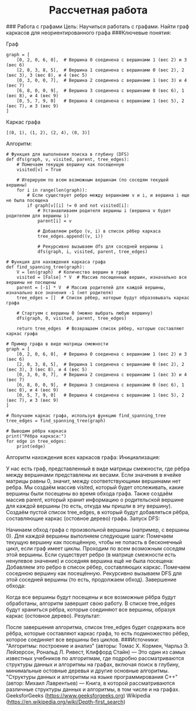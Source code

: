 <h1 align= "center"> Рассчетная работа</h1>
### Работа с графами
Цель: Научиться работать с графами. Найти граф каркасов для неориентированного графа
###Ключевые понятия:

Граф 

~~~
graph = [
    [0, 2, 0, 6, 0],  # Вершина 0 соединена с вершинами 1 (вес 2) и 3 (вес 6)
    [2, 0, 3, 8, 5],  # Вершина 1 соединена с вершинами 0 (вес 2), 2 (вес 3), 3 (вес 8), и 4 (вес 5)
    [0, 3, 0, 0, 7],  # Вершина 2 соединена с вершинами 1 (вес 3) и 4 (вес 7)
    [6, 8, 0, 0, 9],  # Вершина 3 соединена с вершинами 0 (вес 6), 1 (вес 8), и 4 (вес 9)
    [0, 5, 7, 9, 0]   # Вершина 4 соединена с вершинами 1 (вес 5), 2 (вес 7), и 3 (вес 9)
]
~~~

Каркас графа

~~~
[(0, 1), (1, 2), (2, 4), (0, 3)]
~~~

Алгоритм:
~~~
# Функция для выполнения поиска в глубину (DFS)
def dfs(graph, v, visited, parent, tree_edges):
    # Помечаем текущую вершину как посещенную
    visited[v] = True
    
    # Итерируем по всем возможным вершинам (по соседям текущей вершины)
    for i in range(len(graph)):
        # Если существует ребро между вершинами v и i, и вершина i еще не была посещена
        if graph[v][i] != 0 and not visited[i]:
            # Устанавливаем родителя вершины i (вершина v будет родителем для вершины i)
            parent[i] = v
            
            # Добавляем ребро (v, i) в список рёбер каркаса
            tree_edges.append((v, i))
            
            # Рекурсивно вызываем dfs для соседней вершины i
            dfs(graph, i, visited, parent, tree_edges)

# Функция для нахождения каркаса графа
def find_spanning_tree(graph):
    V = len(graph)  # Количество вершин в графе
    visited = [False] * V  # Массив посещенных вершин, изначально все вершины не посещены
    parent = [-1] * V  # Массив родителей для каждой вершины, изначально все значения -1 (нет родителя)
    tree_edges = []  # Список рёбер, которые будут образовывать каркас графа

    # Стартуем с вершины 0 (можно выбрать любую вершину)
    dfs(graph, 0, visited, parent, tree_edges)
    
    return tree_edges  # Возвращаем список рёбер, которые составляют каркас графа

# Пример графа в виде матрицы смежности
graph = [
    [0, 2, 0, 6, 0],  # Вершина 0 соединена с вершинами 1 (вес 2) и 3 (вес 6)
    [2, 0, 3, 8, 5],  # Вершина 1 соединена с вершинами 0 (вес 2), 2 (вес 3), 3 (вес 8), и 4 (вес 5)
    [0, 3, 0, 0, 7],  # Вершина 2 соединена с вершинами 1 (вес 3) и 4 (вес 7)
    [6, 8, 0, 0, 9],  # Вершина 3 соединена с вершинами 0 (вес 6), 1 (вес 8), и 4 (вес 9)
    [0, 5, 7, 9, 0]   # Вершина 4 соединена с вершинами 1 (вес 5), 2 (вес 7), и 3 (вес 9)
]

# Получаем каркас графа, используя функцию find_spanning_tree
tree_edges = find_spanning_tree(graph)

# Выводим рёбра каркаса
print("Рёбра каркаса:")
for edge in tree_edges:
    print(edge)
~~~

Алгоритм нахождения всех каркасов графа:
Инициализация:

У нас есть граф, представленный в виде матрицы смежности, где рёбра между вершинами представлены их весами. Если значения в ячейке матрицы равны 0, значит, между соответствующими вершинами нет ребра.
Мы создаём массив visited, который будет отслеживать, какие вершины были посещены во время обхода графа.
Также создаём массив parent, который хранит информацию о родительской вершине для каждой вершины (то есть, откуда мы пришли в эту вершину).
Создаём пустой список tree_edges, в который будут добавляться рёбра, составляющие каркас (остовное дерево) графа.
Запуск DFS:

Начинаем обход графа с произвольной вершины (например, с вершины 0).
Для каждой вершины выполняем следующие шаги:
Помечаем текущую вершину как посещённую, чтобы не попасть в бесконечный цикл, если граф имеет циклы.
Проходим по всем возможным соседям этой вершины. Если существует ребро (в матрице смежности есть ненулевое значение) и соседняя вершина ещё не была посещена:
Добавляем это ребро в список рёбер, составляющих каркас.
Помечаем соседнюю вершину как посещённую.
Рекурсивно вызываем DFS для этой соседней вершины (то есть, продолжаем обход).
Завершение обхода:

Когда все вершины будут посещены и все возможные рёбра будут обработаны, алгоритм завершит свою работу.
В списке tree_edges будут храниться рёбра, которые соединяют все вершины, образуя каркас (остовное дерево).
Результат:

После завершения алгоритма, список tree_edges будет содержать все рёбра, которые составляют каркас графа, то есть подмножество рёбер, которое соединяет все вершины без циклов. 
###Источники:
"Алгоритмы: построение и анализ" (авторы: Томас Х. Кормен, Чарльз Э. Лейзерсон, Рональд Л. Ривест, Клиффорд Стайн) — Это один из самых известных учебников по алгоритмам, где подробно рассматриваются структуры данных и алгоритмы на графах, включая поиск в глубину, минимальные остовные деревья и другие основные алгоритмы.
"Структуры данных и алгоритмы на языке программирования C++" (автор: Михаил Лаврентьев) — Книга, в которой рассматриваются различные структуры данных и алгоритмы, в том числе и на графах.
GeeksforGeeks (https://www.geeksforgeeks.org) 
Wikipedia (https://en.wikipedia.org/wiki/Depth-first_search)
